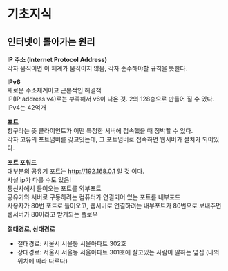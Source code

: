 # 기초지식

## 인터넷이 돌아가는 원리

**IP 주소 (Internet Protocol Address)**  
각자 움직이면 이 체계가 움직이지 않음, 각자 준수해야할 규칙을 뜻한다.  

**IPv6**  
새로운 주소체계이고 근본적인 해결책  
IP(IP address v4)로는 부족해서 v6이 나온 것. 2의 128승으로 만들어 질 수 있다.  
IPv4는 42억개
 
**포트**  
항구라는 뜻
클라이언트가 어떤 특정한 서버에 접속했을 때 정박할 수 있다.  
각자 고유의 포트넘버를 갖고잇는데, 그 포트넘버로 접속하면 웹서버가 설치가 되어있다.  

**포트 포워드**  
대부분의 공유기 포트는 http://192.168.0.1 일 것 이다.  
사설 ip가 다를 수도 있음!  
통신사에서 들어오는 포트를 외부포트   
공유기와 서버로 구동하려는 컴퓨터가 연결되어 있는 포트를 내부포드  
사용자가 80번 포트로 들어오고, 웹서버로 연결하려는 내부포트가 80번으로 보내주면 웹서버가 80이라고 받게되는 플로우  

**절대경로, 상대경로**  
* 절대경로: 서울시 서울동 서울아파트 302호  
* 상대경로: 서울시 서울동 서울아파트 301호에 살고있는 사람이 말하는 옆집 (나의 위치에 따라 다르다)




